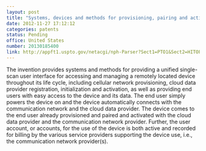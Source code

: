 ```yaml
---
layout: post
title: "Systems, devices and methods for provisioning, pairing and activating a newly manufactured device for automatic joining of customer's network"
date: 2012-11-27 17:12:12
categories: patents
status: Pending
office: United States
number: 20130185400
link: http://appft1.uspto.gov/netacgi/nph-Parser?Sect1=PTO1&Sect2=HITOFF&d=PG01&p=1&u=/netahtml/PTO/srchnum.html&r=1&f=G&l=50&s1=20130185400.PGNR.
---
```


The invention provides systems and methods for providing a unified single-scan user interface for accessing and managing a remotely located device throughout its life cycle, including cellular network provisioning, cloud data provider registration, initialization and activation, as well as providing end users with easy access to the device and its data. The end user simply powers the device on and the device automatically connects with the communication network and the cloud data provider. The device comes to the end user already provisioned and paired and activated with the cloud data provider and the communication network provider. Further, the user account, or accounts, for the use of the device is both active and recorded for billing by the various service providers supporting the device use, i.e., the communication network provider(s).


